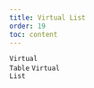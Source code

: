 ```yaml
---
title: Virtual List
order: 19
toc: content
---
```


<code src='../examples/Virtualized.tsx' description='Set the `virtualized` property, `renderMaxRows` to control the maximum number of rows of data to be rendered at a time, the default is 20'>Virtual Table</code> <code src='../examples/VirtualizedList' description="Set the `showHeader` property to not display the table header">Virtual List</code>
